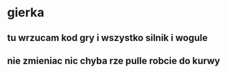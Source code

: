 # gierka

## tu wrzucam kod gry i wszystko silnik i wogule
## nie zmieniac nic chyba rze pulle robcie do kurwy
